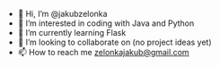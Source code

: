 - 👋 Hi, I’m @jakubzelonka
- 👀 I’m interested in coding with Java and Python
- 🌱 I’m currently learning Flask
- 💞️ I’m looking to collaborate on (no project ideas yet)
- 📫 How to reach me zelonkajakub@gmail.com

<!---
jakubzelonka/jakubzelonka is a ✨ special ✨ repository because its `README.md` (this file) appears on your GitHub profile.
You can click the Preview link to take a look at your changes.
--->
